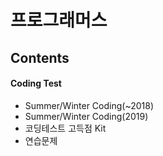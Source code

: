 프로그래머스
====================

## Contents
#### Coding Test
* Summer/Winter Coding(~2018)
* Summer/Winter Coding(2019)
* 코딩테스트 고득점 Kit
* 연습문제
